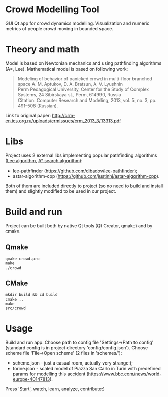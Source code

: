 # Crowd Modelling Tool
GUI Qt app for crowd dynamics modelling. Visualization and numeric metrics of people crowd moving in bounded space.

# Theory and math
Model is based on Newtonian mechanics and using pathfinding algorithms (A*, Lee). Mathematical model is based on following work:
> Modeling of behavior of panicked crowd in multi-floor branched space 
> A. M. Aptukov, D. A. Bratsun, A. V. Lyushnin<br>
> Perm Pedagogical University, Center for the Study of Complex Systems, 24 Sibirskaya st., Perm, 614990, Russia<br>
> Citation: Computer Research and Modeling, 2013, vol. 5, no. 3, pp. 491–508 (Russian).

Link to original paper: http://crm-en.ics.org.ru/uploads/crmissues/crm_2013_3/13313.pdf

# Libs
Project uses 2 external libs implementing popular pathfinding algorithms ([Lee algorithm](https://en.wikipedia.org/wiki/Lee_algorithm), [A* search algorithm](https://en.wikipedia.org/wiki/A*_search_algorithm)):
* lee-pathfinder (https://github.com/dibadov/lee-pathfinder);
* astar-algorithm-cpp (https://github.com/justinhj/astar-algorithm-cpp).

Both of them are included directly to project (so no need to build and install them) and slightly modified to be used in our project.

# Build and run
Project can be built both by native Qt tools (Qt Creator, qmake) and by cmake.
## Qmake
```
qmake crowd.pro
make
./crowd
```

## CMake
```
mkdir build && cd build
cmake ..
make
src/crowd
```

# Usage
Build and run app. Choose path to config file 'Settings->Path to config' (standard config is in project directory 'config/config.json'). Choose scheme file 'File->Open scheme' (2 files in 'schemes/'):
* scheme.json - just a casual room, actually very strange:);
* torine.json - scaled model of Piazza San Carlo in Turin with predefined params for modelling this accident (https://www.bbc.com/news/world-europe-40147813).

Press 'Start', watch, learn, analyze, contribute:)
